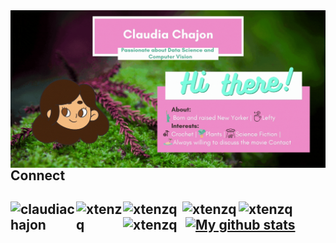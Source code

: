 
<img align="right" alt="GIF" src="Hi.gif" />



<h2> Connect <h2> 
  
<a href="https://www.linkedin.com/in/claudia-chajon/" target="blank"><img align="left" src="https://img.shields.io/badge/-LinkedIn-ff69b4?style=for-the-badge&logo=LINKEDIN" alt="claudiachajon" width="105px" /></a>
<a href="https://drive.google.com/file/d/1PaB0o3BWWX9BQ34eCYZCQX8tB3gvMZMl/view?usp=sharing" target="blank"><img align="left" src="https://img.shields.io/badge/-Resume-ff69b4?style=for-the-badge&logo" alt="xtenzq" width="75px" /></a>
<a href="https://www.notion.so/Data-Scientist-Story-Teller-fe91fe025687454484c0294d1d90e855" target="blank"><img align="left" src="https://img.shields.io/badge/-Portfolio-ff69b4?style=for-the-badge&logo=website" alt="xtenzq" width="95px" /></a>
<a href=mailto:claudia.chajon@gmail.com target="blank"><img align="left" src="https://img.shields.io/badge/-Gmail-ff69b4?style=for-the-badge&logo=gmail" alt="xtenzq" width="90px" /></a>
<a href="https://medium.com/@claudia.chajon" target="blank"><img align="left" src="https://img.shields.io/badge/-Medium-ff69b4?style=for-the-badge&logo=medium" alt="xtenzq" width="100px" /></a>
<a href="https://twitter.com/ChipChajon" target="blank"><img align="left" src="https://img.shields.io/badge/-Twitter-ff69b4?style=for-the-badge&logo=twitter" alt="xtenzq" width="100px" /></a>


<h2>  <h2>

[![My github stats](https://github-readme-stats.vercel.app/api?username=claudiasofiaC&show_icons=true&theme=radical)](https://github.com/claudiasofiaC/github-readme-stats)



<!--
**claudiasofiaC/claudiasofiaC** is a ✨ _special_ ✨ repository because its `README.md` (this file) appears on your GitHub profile.

-->

